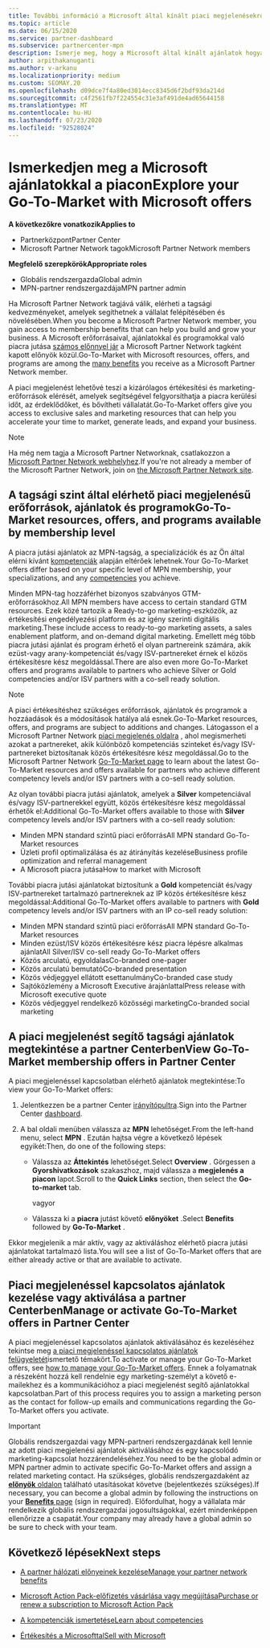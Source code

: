 ```yaml
---
title: További információ a Microsoft által kínált piaci megjelenésekről
ms.topic: article
ms.date: 06/15/2020
ms.service: partner-dashboard
ms.subservice: partnercenter-mpn
description: Ismerje meg, hogy a Microsoft által kínált ajánlatok hogyan segíthetnek a piacra jutásban, az érdeklődők létrehozásában és a vállalat bővítésében.
author: arpithakanuganti
ms.author: v-arkanu
ms.localizationpriority: medium
ms.custom: SEOMAY.20
ms.openlocfilehash: d09dce7f4a80ed3014ecc8345d6f2bdf93da214d
ms.sourcegitcommit: c4f2561fb7f224554c31e3af491de4ad65644158
ms.translationtype: MT
ms.contentlocale: hu-HU
ms.lasthandoff: 07/23/2020
ms.locfileid: "92528024"
---
```

# <a name="explore-your-go-to-market-with-microsoft-offers"></a><span data-ttu-id="ef550-103">Ismerkedjen meg a Microsoft ajánlatokkal a piacon</span><span class="sxs-lookup"><span data-stu-id="ef550-103">Explore your Go-To-Market with Microsoft offers</span></span>

<span data-ttu-id="ef550-104">**A következőkre vonatkozik**</span><span class="sxs-lookup"><span data-stu-id="ef550-104">**Applies to**</span></span>

- <span data-ttu-id="ef550-105">Partnerközpont</span><span class="sxs-lookup"><span data-stu-id="ef550-105">Partner Center</span></span>
- <span data-ttu-id="ef550-106">Microsoft Partner Network tagok</span><span class="sxs-lookup"><span data-stu-id="ef550-106">Microsoft Partner Network members</span></span>

<span data-ttu-id="ef550-107">**Megfelelő szerepkörök**</span><span class="sxs-lookup"><span data-stu-id="ef550-107">**Appropriate roles**</span></span>

- <span data-ttu-id="ef550-108">Globális rendszergazda</span><span class="sxs-lookup"><span data-stu-id="ef550-108">Global admin</span></span>
- <span data-ttu-id="ef550-109">MPN-partner rendszergazdája</span><span class="sxs-lookup"><span data-stu-id="ef550-109">MPN partner admin</span></span>

<span data-ttu-id="ef550-110">Ha Microsoft Partner Network tagjává válik, elérheti a tagsági kedvezményeket, amelyek segíthetnek a vállalat felépítésében és növelésében.</span><span class="sxs-lookup"><span data-stu-id="ef550-110">When you become a Microsoft Partner Network member, you gain access to membership benefits that can help you build and grow your business.</span></span> <span data-ttu-id="ef550-111">A Microsoft erőforrásaival, ajánlatokkal és programokkal való piacra jutása [számos előnnyel jár](https://partner.microsoft.com/manage-your-partner-network-benefits) a Microsoft Partner Network tagként kapott előnyök közül.</span><span class="sxs-lookup"><span data-stu-id="ef550-111">Go-To-Market with Microsoft resources, offers, and programs are among the [many benefits](https://partner.microsoft.com/manage-your-partner-network-benefits) you receive as a Microsoft Partner Network member.</span></span>

<span data-ttu-id="ef550-112">A piaci megjelenést lehetővé teszi a kizárólagos értékesítési és marketing-erőforrások elérését, amelyek segítségével felgyorsíthatja a piacra kerülési időt, az érdeklődőket, és bővítheti vállalatát.</span><span class="sxs-lookup"><span data-stu-id="ef550-112">Go-To-Market offers give you access to exclusive sales and marketing resources that can help you accelerate your time to market, generate leads, and expand your business.</span></span>

>[!NOTE]
><span data-ttu-id="ef550-113">Ha még nem tagja a Microsoft Partner Networknak, csatlakozzon a [Microsoft Partner Network webhelyhez](https://partner.microsoft.com/membership).</span><span class="sxs-lookup"><span data-stu-id="ef550-113">If you're not already a member of the Microsoft Partner Network, join on [the Microsoft Partner Network site](https://partner.microsoft.com/membership).</span></span>

## <a name="go-to-market-resources-offers-and-programs-available-by-membership-level"></a><span data-ttu-id="ef550-114">A tagsági szint által elérhető piaci megjelenésű erőforrások, ajánlatok és programok</span><span class="sxs-lookup"><span data-stu-id="ef550-114">Go-To-Market resources, offers, and programs available by membership level</span></span>

<span data-ttu-id="ef550-115">A piacra jutási ajánlatok az MPN-tagság, a specializációk és az Ön által elérni kívánt [kompetenciák](learn-about-competencies.md) alapján eltérőek lehetnek.</span><span class="sxs-lookup"><span data-stu-id="ef550-115">Your Go-To-Market offers differ based on your specific level of MPN membership, your specializations, and any [competencies](learn-about-competencies.md) you achieve.</span></span>

<span data-ttu-id="ef550-116">Minden MPN-tag hozzáférhet bizonyos szabványos GTM-erőforrásokhoz.</span><span class="sxs-lookup"><span data-stu-id="ef550-116">All MPN members have access to certain standard GTM resources.</span></span> <span data-ttu-id="ef550-117">Ezek közé tartozik a Ready-to-go marketing-eszközök, az értékesítési engedélyezési platform és az igény szerinti digitális marketing.</span><span class="sxs-lookup"><span data-stu-id="ef550-117">These include access to ready-to-go marketing assets, a sales enablement platform, and on-demand digital marketing.</span></span> <span data-ttu-id="ef550-118">Emellett még több piacra jutási ajánlat és program érhető el olyan partnereink számára, akik ezüst-vagy arany-kompetenciát és/vagy ISV-partnereket érnek el közös értékesítésre kész megoldással.</span><span class="sxs-lookup"><span data-stu-id="ef550-118">There are also even more Go-To-Market offers and programs available to partners who achieve Silver or Gold competencies and/or ISV partners with a co-sell ready solution.</span></span>

>[!NOTE]
><span data-ttu-id="ef550-119">A piaci értékesítéshez szükséges erőforrások, ajánlatok és programok a hozzáadások és a módosítások hatálya alá esnek.</span><span class="sxs-lookup"><span data-stu-id="ef550-119">Go-To-Market resources, offers, and programs are subject to additions and changes.</span></span> <span data-ttu-id="ef550-120">Látogasson el a Microsoft Partner Network [piaci megjelenés oldalra](https://partner.microsoft.com/membership/go-to-market) , ahol megismerheti azokat a partnereket, akik különböző kompetenciás szinteket és/vagy ISV-partnereket biztosítanak közös értékesítésre kész megoldással.</span><span class="sxs-lookup"><span data-stu-id="ef550-120">Go to the Microsoft Partner Network [Go-To-Market page](https://partner.microsoft.com/membership/go-to-market) to learn about the latest Go-To-Market resources and offers available for partners who achieve different competency levels and/or ISV partners with a co-sell ready solution.</span></span>

<span data-ttu-id="ef550-121">Az olyan további piacra jutási ajánlatok, amelyek a **Silver** kompetenciával és/vagy ISV-partnerekkel együtt, közös értékesítésre kész megoldással érhetők el:</span><span class="sxs-lookup"><span data-stu-id="ef550-121">Additional Go-To-Market offers available to those with **Silver** competency levels and/or ISV partners with a co-sell ready solution:</span></span>

- <span data-ttu-id="ef550-122">Minden MPN standard szintű piaci erőforrás</span><span class="sxs-lookup"><span data-stu-id="ef550-122">All MPN standard Go-To-Market resources</span></span>
- <span data-ttu-id="ef550-123">Üzleti profil optimalizálása és az átirányítás kezelése</span><span class="sxs-lookup"><span data-stu-id="ef550-123">Business profile optimization and referral management</span></span>
- <span data-ttu-id="ef550-124">A Microsoft piacra jutása</span><span class="sxs-lookup"><span data-stu-id="ef550-124">How to market with Microsoft</span></span>

<span data-ttu-id="ef550-125">További piacra jutási ajánlatokat biztosítunk a **Gold** kompetenciát és/vagy ISV-partnereket tartalmazó partnereknek az IP közös értékesítésre kész megoldással:</span><span class="sxs-lookup"><span data-stu-id="ef550-125">Additional Go-To-Market offers available to partners with **Gold** competency levels and/or ISV partners with an IP co-sell ready solution:</span></span>

- <span data-ttu-id="ef550-126">Minden MPN standard szintű piaci erőforrás</span><span class="sxs-lookup"><span data-stu-id="ef550-126">All MPN standard Go-To-Market resources</span></span>
- <span data-ttu-id="ef550-127">Minden ezüst/ISV közös értékesítésre kész piacra lépésre alkalmas ajánlat</span><span class="sxs-lookup"><span data-stu-id="ef550-127">All Silver/ISV co-sell ready Go-To-Market offers</span></span>
- <span data-ttu-id="ef550-128">Közös arculatú, egyoldalas</span><span class="sxs-lookup"><span data-stu-id="ef550-128">Co-branded one-pager</span></span>
- <span data-ttu-id="ef550-129">Közös arculatú bemutató</span><span class="sxs-lookup"><span data-stu-id="ef550-129">Co-branded presentation</span></span>
- <span data-ttu-id="ef550-130">Közös védjeggyel ellátott esettanulmány</span><span class="sxs-lookup"><span data-stu-id="ef550-130">Co-branded case study</span></span>
- <span data-ttu-id="ef550-131">Sajtóközlemény a Microsoft Executive árajánlattal</span><span class="sxs-lookup"><span data-stu-id="ef550-131">Press release with Microsoft executive quote</span></span>
- <span data-ttu-id="ef550-132">Közös védjeggyel rendelkező közösségi marketing</span><span class="sxs-lookup"><span data-stu-id="ef550-132">Co-branded social marketing</span></span>

## <a name="view-go-to-market-membership-offers-in-partner-center"></a><span data-ttu-id="ef550-133">A piaci megjelenést segítő tagsági ajánlatok megtekintése a partner Centerben</span><span class="sxs-lookup"><span data-stu-id="ef550-133">View Go-To-Market membership offers in Partner Center</span></span>

<span data-ttu-id="ef550-134">A piaci megjelenéssel kapcsolatban elérhető ajánlatok megtekintése:</span><span class="sxs-lookup"><span data-stu-id="ef550-134">To view your Go-To-Market offers:</span></span>

1. <span data-ttu-id="ef550-135">Jelentkezzen be a partner Center [irányítópultra](https://partner.microsoft.com/dashboard).</span><span class="sxs-lookup"><span data-stu-id="ef550-135">Sign into the Partner Center [dashboard](https://partner.microsoft.com/dashboard).</span></span>

2. <span data-ttu-id="ef550-136">A bal oldali menüben válassza az **MPN** lehetőséget.</span><span class="sxs-lookup"><span data-stu-id="ef550-136">From the left-hand menu, select **MPN** .</span></span> <span data-ttu-id="ef550-137">Ezután hajtsa végre a következő lépések egyikét:</span><span class="sxs-lookup"><span data-stu-id="ef550-137">Then, do one of the following steps:</span></span>

   - <span data-ttu-id="ef550-138">Válassza az **Áttekintés** lehetőséget.</span><span class="sxs-lookup"><span data-stu-id="ef550-138">Select **Overview** .</span></span> <span data-ttu-id="ef550-139">Görgessen a **Gyorshivatkozások** szakaszhoz, majd válassza a **megjelenés a piacon** lapot.</span><span class="sxs-lookup"><span data-stu-id="ef550-139">Scroll to the **Quick Links** section, then select the **Go-to-market** tab.</span></span>

     <span data-ttu-id="ef550-140">vagy</span><span class="sxs-lookup"><span data-stu-id="ef550-140">or</span></span>

   - <span data-ttu-id="ef550-141">Válassza ki a **piacra** jutást követő **előnyöket** .</span><span class="sxs-lookup"><span data-stu-id="ef550-141">Select **Benefits** followed by **Go-To-Market** .</span></span>

<span data-ttu-id="ef550-142">Ekkor megjelenik a már aktív, vagy az aktiváláshoz elérhető piacra jutási ajánlatokat tartalmazó lista.</span><span class="sxs-lookup"><span data-stu-id="ef550-142">You will see a list of Go-To-Market offers that are either already active or that are available to activate.</span></span>

## <a name="manage-or-activate-go-to-market-offers-in-partner-center"></a><span data-ttu-id="ef550-143">Piaci megjelenéssel kapcsolatos ajánlatok kezelése vagy aktiválása a partner Centerben</span><span class="sxs-lookup"><span data-stu-id="ef550-143">Manage or activate Go-To-Market offers in Partner Center</span></span>

<span data-ttu-id="ef550-144">A piaci megjelenéssel kapcsolatos ajánlatok aktiválásához és kezeléséhez tekintse meg [a piaci megjelenéssel kapcsolatos ajánlatok felügyeletét](manage-your-partner-network-benefits.md#manage-go-to-market-offers)ismertető témakört.</span><span class="sxs-lookup"><span data-stu-id="ef550-144">To activate or manage your Go-To-Market offers, see [how to manage your Go-To-Market offers](manage-your-partner-network-benefits.md#manage-go-to-market-offers).</span></span> <span data-ttu-id="ef550-145">Ennek a folyamatnak a részeként hozzá kell rendelnie egy marketing-személyt a követő e-mailekhez és a kommunikációhoz a piaci megjelenést segítő ajánlatokkal kapcsolatban.</span><span class="sxs-lookup"><span data-stu-id="ef550-145">Part of this process requires you to assign a marketing person as the contact for follow-up emails and communications regarding the Go-To-Market offers you activate.</span></span>

>[!IMPORTANT]
><span data-ttu-id="ef550-146">Globális rendszergazdai vagy MPN-partneri rendszergazdának kell lennie az adott piaci megjelenési ajánlatok aktiválásához és egy kapcsolódó marketing-kapcsolat hozzárendeléséhez.</span><span class="sxs-lookup"><span data-stu-id="ef550-146">You need to be the global admin or MPN partner admin to activate specific Go-To-Market offers and assign a related marketing contact.</span></span> <span data-ttu-id="ef550-147">Ha szükséges, globális rendszergazdaként az [ **előnyök** oldalon](https://partnercenter.microsoft.com/pcv/partnership/benefits) található utasításokat követve (bejelentkezés szükséges).</span><span class="sxs-lookup"><span data-stu-id="ef550-147">If necessary, you can become a global admin by following the instructions on your [**Benefits** page](https://partnercenter.microsoft.com/pcv/partnership/benefits) (sign in required).</span></span> <span data-ttu-id="ef550-148">Előfordulhat, hogy a vállalata már rendelkezik globális rendszergazdai jogosultságokkal, ezért mindenképpen ellenőrizze a csapatát.</span><span class="sxs-lookup"><span data-stu-id="ef550-148">Your company may already have a global admin so be sure to check with your team.</span></span>

## <a name="next-steps"></a><span data-ttu-id="ef550-149">Következő lépések</span><span class="sxs-lookup"><span data-stu-id="ef550-149">Next steps</span></span>

- [<span data-ttu-id="ef550-150">A partner hálózati előnyeinek kezelése</span><span class="sxs-lookup"><span data-stu-id="ef550-150">Manage your partner network benefits</span></span>](manage-your-partner-network-benefits.md)

- [<span data-ttu-id="ef550-151">Microsoft Action Pack-előfizetés vásárlása vagy megújítása</span><span class="sxs-lookup"><span data-stu-id="ef550-151">Purchase or renew a subscription to Microsoft Action Pack</span></span>](mpn-get-action-pack.md)

- [<span data-ttu-id="ef550-152">A kompetenciák ismertetése</span><span class="sxs-lookup"><span data-stu-id="ef550-152">Learn about competencies</span></span>](learn-about-competencies.md)

- [<span data-ttu-id="ef550-153">Értékesítés a Microsofttal</span><span class="sxs-lookup"><span data-stu-id="ef550-153">Sell with Microsoft</span></span>](https://partner.microsoft.com/membership/sell-with-microsoft)
